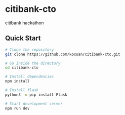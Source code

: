 # citibank-cto
citibank hackathon


## Quick Start

```bash
# Clone the repository
git clone https://github.com/koxuan/citibank-cto.git

# Go inside the directory
cd citibank-cto

# Install dependencies
npm install

# Install flask
python3 -m pip install Flask

# Start development server
npm run dev


```
